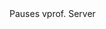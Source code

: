 <function name="Pause" parent="vprof" type="libraryfunc">
	<description>
		Pauses vprof.
	</description>
	<realm>Server</realm>
</function>